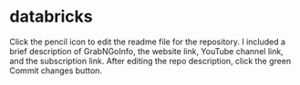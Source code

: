 # databricks

Click the pencil icon to edit the readme file for the repository. I included a brief description of GrabNGoInfo, the website link, YouTube channel link, and the subscription link. After editing the repo description, click the green Commit changes button.
